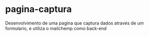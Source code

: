 # pagina-captura
Desenvolvimento de uma pagina que captura dados através de um formulario, e utiliza o mailchemp como back-end
